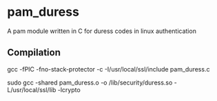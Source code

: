 # pam_duress
A pam module written in C for duress codes in linux authentication

## Compilation

gcc -fPIC -fno-stack-protector -c -I/usr/local/ssl/include pam_duress.c

sudo gcc -shared pam_duress.o -o /lib/security/duress.so -L/usr/local/ssl/lib -lcrypto
